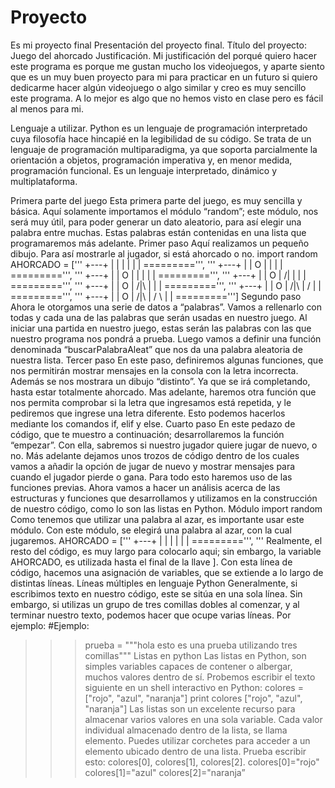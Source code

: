 # Proyecto
Es mi proyecto final
Presentación del proyecto final.
Título del proyecto: Juego del ahorcado
Justificación.
Mi justificación del porqué quiero hacer este programa es porque me gustan mucho los videojuegos, y aparte siento que es un muy buen proyecto para mi para practicar en un futuro si quiero dedicarme hacer algún videojuego o algo similar y creo es muy sencillo este programa. A lo mejor es algo que no hemos visto en clase pero es fácil al menos para mi.



Lenguaje a utilizar.
Python es un lenguaje de programación interpretado cuya filosofía hace hincapié en la legibilidad de su código. Se trata de un lenguaje de programación multiparadigma, ya que soporta parcialmente la orientación a objetos, programación imperativa y, en menor medida, programación funcional. Es un lenguaje interpretado, dinámico y multiplataforma.


Primera parte del juego
Esta primera parte del juego, es muy sencilla y básica. Aquí solamente importamos el módulo “random”; este módulo, nos será muy útil, para poder generar un dato aleatorio, para así elegir una palabra entre muchas. Estas palabras están contenidas en una lista que programaremos más adelante.
Primer paso
Aquí realizamos un pequeño dibujo. Para así mostrarle al jugador, si está ahorcado o no.
import random
AHORCADO = ['''
      +---+
      |   |
          |
          |
          |
          |
    =========''', '''
      +---+
      |   |
      O   |
          |
          |
          |
    =========''', '''
      +---+
      |   |
      O   |
      |   |
          |
          |
    =========''', '''
      +---+
      |   |
      O   |
     /|   |
          |
          |
    =========''', '''
      +---+
      |   |
      O   |
     /|\  |
          |
          |
    =========''', '''
      +---+
      |   |
      O   |
     /|\  |
     /	|
          |
    =========''', '''
      +---+
      |   |
      O   |
     /|\  |
     / \  |
          |
    =========''']
Segundo paso
Ahora le otorgamos una serie de datos a “palabras”. Vamos a rellenarlo con todas y cada una de las palabras que serán usadas en nuestro juego.
Al iniciar una partida en nuestro juego, estas serán las palabras con las que nuestro programa nos pondrá a prueba.
Luego vamos a definir una función denominada “buscarPalabraAleat” que nos da una palabra aleatoria de nuestra lista.
Tercer paso
En este paso, definiremos algunas funciones, que nos permitirán mostrar mensajes en la consola con la letra incorrecta. Además se nos mostrara un dibujo “distinto”. Ya que se irá completando, hasta estar totalmente ahorcado.
Mas adelante, haremos otra función que nos permita comprobar si la letra que ingresamos está repetida, y le pediremos que ingrese una letra diferente.
Esto podemos hacerlos mediante los comandos if, elif y else.
Cuarto paso
En este pedazo de código, que te muestro a continuación; desarrollaremos la función “empezar”. Con ella, sabremos si nuestro jugador quiere jugar de nuevo, o no.
Más adelante dejamos unos trozos de código dentro de los cuales vamos a añadir la opción de jugar de nuevo y mostrar mensajes para cuando el jugador pierde o gana. Para todo esto haremos uso de las funciones previas.
Ahora vamos a hacer un análisis acerca de las estructuras y funciones que desarrollamos y utilizamos en la construcción de nuestro código, como lo son las listas en Python.
Módulo import random
Como tenemos que utilizar una palabra al azar, es importante usar este módulo. Con este módulo, se elegirá una palabra al azar, con la cual jugaremos.
AHORCADO = ['''
+---+
| |
|
|
|
|
=========''', '''
Realmente, el resto del código, es muy largo para colocarlo aqui; sin embargo, la variable AHORCADO, es utilizada hasta el final de la llave ].
Con esta línea de código, hacemos una asignación de variables, que se extiende a lo largo de distintas líneas.
Líneas múltiples en lenguaje Python
Generalmente, si escribimos texto en nuestro código, este se sitúa en una sola línea. Sin embargo, si utilizas un grupo de tres comillas dobles al comenzar, y al terminar nuestro texto, podemos hacer que ocupe varias líneas. Por ejemplo:
#Ejemplo:
>>>prueba = """hola
esto es una prueba
utilizando tres comillas"""
Listas en python
Las listas en Python, son simples variables capaces de contener o albergar, muchos valores dentro de sí. Probemos escribir el texto siguiente en un shell interactivo en Python:
>>>colores = ["rojo", "azul", "naranja"]
>>>print colores
["rojo", "azul", "naranja"]
Las listas son un excelente recurso para almacenar varios valores en una sola variable. Cada valor individual almacenado dentro de la lista, se llama elemento.
Puedes utilizar corchetes para acceder a un elemento ubicado dentro de una lista. Prueba escribir esto: colores[0], colores[1], colores[2].
>>>colores[0]="rojo"
>>>colores[1]="azul"
>>>colores[2]="naranja”

